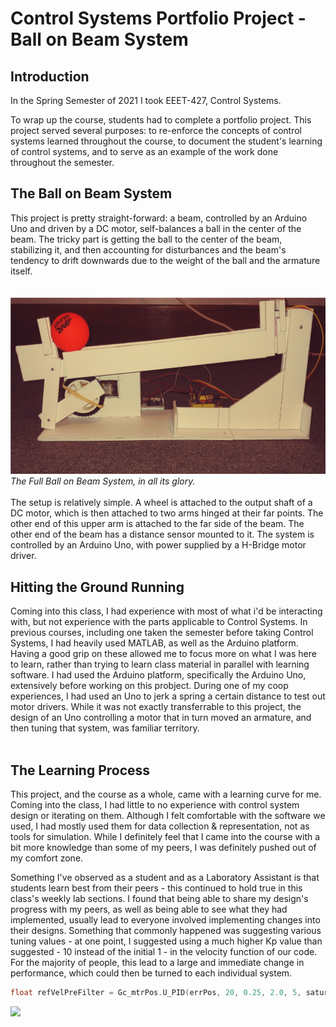 # Control Systems Portfolio Project - Ball on Beam System

## Introduction

In the Spring Semester of 2021 I took EEET-427, Control Systems. 

To wrap up the course, students had to complete a portfolio project. This project served several purposes: to re-enforce the concepts of control systems learned throughout the course, to document the student's learning of control systems, and to serve as an example of the work done throughout the semester.

## The Ball on Beam System

This project is pretty straight-forward: a beam, controlled by an Arduino Uno and driven by a DC motor, self-balances a ball in the center of the beam. The tricky part is getting the ball to the center of the beam, stabilizing it, and then accounting for disturbances and the beam's tendency to drift downwards due to the weight of the ball and the armature itself.
<br />
<br />
<br />
![](system_overview.jpg)
*The Full Ball on Beam System, in all its glory.*
<br />
<br />
The setup is relatively simple. A wheel is attached to the output shaft of a DC motor, which is then attached to two arms hinged at their far points. The other end of this upper arm is attached to the far side of the beam. The other end of the beam has a distance sensor mounted to it. The system is controlled by an Arduino Uno, with power supplied by a H-Bridge motor driver.



## Hitting the Ground Running

Coming into this class, I had experience with most of what i'd be interacting with, but not experience with the parts applicable to Control Systems. In previous courses, including one taken the semester before taking Control Systems, I had heavily used MATLAB, as well as the Arduino platform. Having a good grip on these allowed me to focus more on what I was here to learn, rather than trying to learn class material in parallel with learning software. I had used the Arduino platform, specifically the Arduino Uno, extensively before working on this probject. During one of my coop experiences, I had used an Uno to jerk a spring a certain distance to test out motor drivers. While it was not exactly transferrable to this project, the design of an Uno controlling a motor that in turn moved an armature, and then tuning that system, was familiar territory.
<br />
<br />
## The Learning Process
This project, and the course as a whole, came with a learning curve for me. Coming into the class, I had little to no experience with control system design or iterating on them. Although I felt comfortable with the software we used, I had mostly used them for data collection & representation, not as tools for simulation. While I definitely feel that I came into the course with a bit more knowledge than some of my peers, I was definitely pushed out of my comfort zone.

Something I've observed as a student and as a Laboratory Assistant is that students learn best from their peers - this continued to hold true in this class's weekly lab sections. I found that being able to share my design's progress with my peers, as well as being able to see what they had implemented, usually lead to everyone involved implementing changes into their designs. Something that commonly happened was suggesting various tuning values - at one point, I suggested using a much higher Kp value than suggested - 10 instead of the initial 1 - in the velocity function of our code. For the majority of people, this lead to a large and immediate change in performance, which could then be turned to each individual system.

```c++
float refVelPreFilter = Gc_mtrPos.U_PID(errPos, 20, 0.25, 2.0, 5, saturatedActuator); //errPos, Kp, Ki, Kd, Derivative_cutoff_freq_rps, saturatedActuator
```





![](tuned_system.gif)
